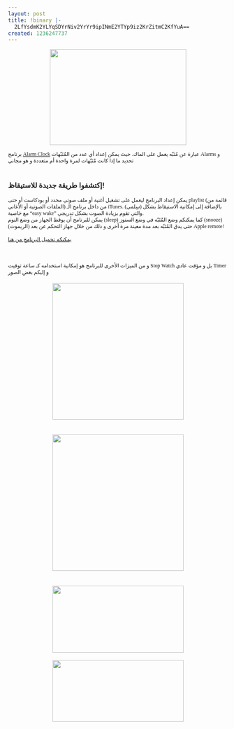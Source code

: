 ```yaml
---
layout: post
title: !binary |-
  2LfYsdmK2YLYqSDYrNiv2YrYr9ipINmE2YTYp9iz2KrZitmC2KfYuA==
created: 1236247737
---
```

<p align="center"><a href="http://www.robbiehanson.com/alarmclock/index.html"><img width="312" height="219" alt="" src="http://www.robbiehanson.com/alarmclock/images/about_screenshot.jpg" /></a></p>
<p style="margin: 0.0px 0.0px 0.0px 0.0px; font: 12.0px Geeza Pro">برنامج <a href="http://www.robbiehanson.com/alarmclock/index.html">Alarm Clock</a> عبارة عن مُنَبّه يعمل على الماك. حيث يمكن إعداد أي عدد من المُنَبّهات <span style="font: 12.0px Lucida Grande">Alarms</span> و تحديد ما إذا كانت مُنَبّهات لمرة واحدة أم متعددة و هو مجاني</p>
<p style="margin: 0.0px 0.0px 0.0px 0.0px; font: 12.0px Geeza Pro; min-height: 15.0px">&nbsp;</p>
<h3><strong>إكتشفوا طريقة جديدة للاستيقاظ!</strong></h3>
<p style="margin: 0.0px 0.0px 0.0px 0.0px; font: 12.0px Geeza Pro">يمكن إعداد البرنامج ليعمل على تشغيل أغنية أو ملف صوتي محدد أو بودكاست أو حتى <span style="font: 12.0px Lucida Grande">playlist</span> (قائمة من الملفات الصوتية أو الأغاني) من داخل برنامج الـ <span style="font: 12.0px Lucida Grande">iTunes</span>. بالإضافة إلى إمكانية الاستيقاظ بشكل (سِلمي) مع خاصية <span style="font: 12.0px Lucida Grande">&ldquo;easy</span> <span style="font: 12.0px Lucida Grande">wake&rdquo;</span> والتي تقوم بزيادة الصوت بشكل تدريجي.</p>
<p style="margin: 0.0px 0.0px 0.0px 0.0px; font: 12.0px Geeza Pro">يمكن للبرنامج أن يوقظ الجهاز من وضع النوم (<span style="font: 12.0px Lucida Grande">sleep</span>) كما يمكنكم وضع المُنَبّه في وضع السنوز (<span style="font: 12.0px Lucida Grande">snooze</span>) حتى يدق المُنَبّه بعد مدة معينة مرة أخرى و ذلك من خلال جهاز التحكم عن بعد (الريموت) <span style="font: 12.0px Lucida Grande">Apple</span> <span style="font: 12.0px Lucida Grande">remote</span>!</p>
<p style="margin: 0.0px 0.0px 0.0px 0.0px; font: 12.0px Geeza Pro; min-height: 15.0px">&nbsp;</p>
<p style="margin: 0.0px 0.0px 0.0px 0.0px; font: 12.0px Geeza Pro"><a href="http://www.robbiehanson.com/alarmclock/downloads/Alarm%20Clock%20(2.4.5).dmg">يمكنكم تحميل البرنامج من هنا</a></p>
<!--break-->
<p>&nbsp;</p>
<p style="margin: 0.0px 0.0px 0.0px 0.0px; font: 12.0px Geeza Pro">و من الميزات الأخرى للبرنامج هو إمكانية استخدامه كـ ساعة توقيت <span style="font: 12.0px Lucida Grande">Stop</span> <span style="font: 12.0px Lucida Grande">Watch</span> بل و مؤقت عادي <span style="font: 12.0px Lucida Grande">Timer</span> و إليكم بعض الصور</p>
<div align="center"><br />
<a href="http://www.robbiehanson.com/alarmclock/gallery/screenshots/ss5.jpg"><img width="300" height="312" alt="" src="http://www.robbiehanson.com/alarmclock/gallery/screenshots/ss5.jpg" /></a></div>
<div align="center"><a href="http://www.robbiehanson.com/alarmclock/gallery/screenshots/ss5.jpg"><br />
</a><br />
<a href="http://www.robbiehanson.com/alarmclock/gallery/screenshots/ss6.jpg"><img width="300" height="312" alt="" src="http://www.robbiehanson.com/alarmclock/gallery/screenshots/ss6.jpg" /><br />
<br />
<br type="_moz" />
</a><a href="http://www.robbiehanson.com/alarmclock/gallery/screenshots/ss13.jpg"><img width="300" height="153" alt="" src="http://www.robbiehanson.com/alarmclock/gallery/screenshots/ss13.jpg" /><br />
<br type="_moz" />
</a><a href="http://www.robbiehanson.com/alarmclock/gallery/screenshots/ss14.jpg"><img width="300" height="141" alt="" src="http://www.robbiehanson.com/alarmclock/gallery/screenshots/ss14.jpg" /><br />
</a><br />
<br />
&nbsp;</div>
